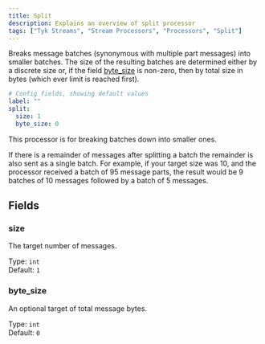 ```yaml
---
title: Split
description: Explains an overview of split processor
tags: ["Tyk Streams", "Stream Processors", "Processors", "Split"]
---
```


Breaks message batches (synonymous with multiple part messages) into smaller batches. The size of the resulting batches are determined either by a discrete size or, if the field [byte_size](#byte_size) is non-zero, then by total size in bytes (which ever limit is reached first).

```yml
# Config fields, showing default values
label: ""
split:
  size: 1
  byte_size: 0
```

This processor is for breaking batches down into smaller ones.

<!--
unarchive processor not in list of supported processors yet

In order to break a single message out into multiple messages use the [`unarchive` processor](/docs/components/processors/unarchive).
-->

If there is a remainder of messages after splitting a batch the remainder is also sent as a single batch. For example, if your target size was 10, and the processor received a batch of 95 message parts, the result would be 9 batches of 10 messages followed by a batch of 5 messages.

## Fields

### size

The target number of messages.

Type: `int`  
Default: `1`

### byte_size

An optional target of total message bytes.

Type: `int`  
Default: `0`
